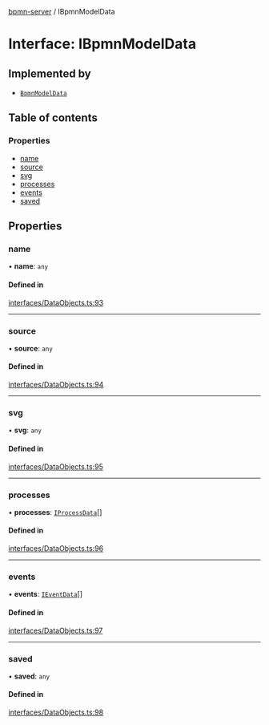 [bpmn-server](../API.md) / IBpmnModelData

# Interface: IBpmnModelData

## Implemented by

- [`BpmnModelData`](../classes/BpmnModelData.md)

## Table of contents

### Properties

- [name](IBpmnModelData.md#name)
- [source](IBpmnModelData.md#source)
- [svg](IBpmnModelData.md#svg)
- [processes](IBpmnModelData.md#processes)
- [events](IBpmnModelData.md#events)
- [saved](IBpmnModelData.md#saved)

## Properties

### name

• **name**: `any`

#### Defined in

[interfaces/DataObjects.ts:93](https://github.com/bpmnServer/bpmn-server/blob/2a5d20f/src/interfaces/DataObjects.ts#L93)

___

### source

• **source**: `any`

#### Defined in

[interfaces/DataObjects.ts:94](https://github.com/bpmnServer/bpmn-server/blob/2a5d20f/src/interfaces/DataObjects.ts#L94)

___

### svg

• **svg**: `any`

#### Defined in

[interfaces/DataObjects.ts:95](https://github.com/bpmnServer/bpmn-server/blob/2a5d20f/src/interfaces/DataObjects.ts#L95)

___

### processes

• **processes**: [`IProcessData`](IProcessData.md)[]

#### Defined in

[interfaces/DataObjects.ts:96](https://github.com/bpmnServer/bpmn-server/blob/2a5d20f/src/interfaces/DataObjects.ts#L96)

___

### events

• **events**: [`IEventData`](IEventData.md)[]

#### Defined in

[interfaces/DataObjects.ts:97](https://github.com/bpmnServer/bpmn-server/blob/2a5d20f/src/interfaces/DataObjects.ts#L97)

___

### saved

• **saved**: `any`

#### Defined in

[interfaces/DataObjects.ts:98](https://github.com/bpmnServer/bpmn-server/blob/2a5d20f/src/interfaces/DataObjects.ts#L98)
